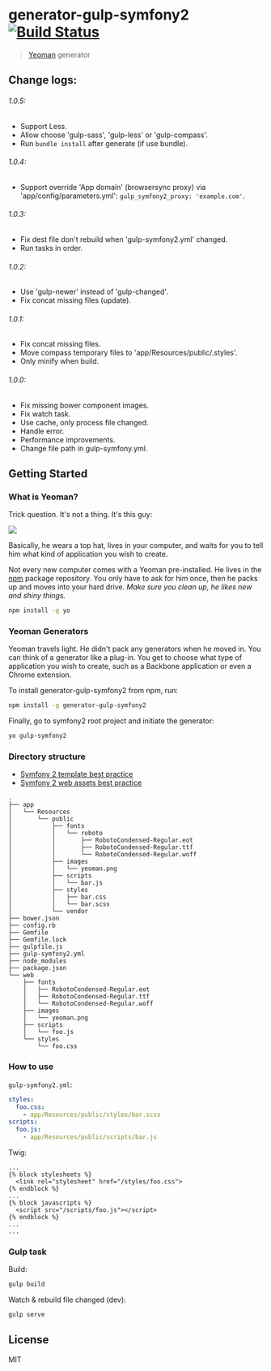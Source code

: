 # generator-gulp-symfony2 [![Build Status](https://secure.travis-ci.org/vn38minhtran/generator-gulp-symfony2.png?branch=master)](https://travis-ci.org/vn38minhtran/generator-gulp-symfony2)

> [Yeoman](http://yeoman.io) generator

## Change logs:

###### 1.0.5:

- Support Less.
- Allow choose 'gulp-sass', 'gulp-less' or 'gulp-compass'.
- Run ```bundle install``` after generate (if use bundle).

###### 1.0.4:

- Support override 'App domain' (browsersync proxy) via 'app/config/parameters.yml': ```gulp_symfony2_proxy: 'example.com'```.

###### 1.0.3:

- Fix dest file don't rebuild when 'gulp-symfony2.yml' changed. 
- Run tasks in order.

###### 1.0.2:

- Use 'gulp-newer' instead of 'gulp-changed'.
- Fix concat missing files (update).

###### 1.0.1:

- Fix concat missing files.
- Move compass temporary files to 'app/Resources/public/.styles'.
- Only minify when build.

###### 1.0.0:

- Fix missing bower component images.
- Fix watch task.
- Use cache, only process file changed.
- Handle error.
- Performance improvements.
- Change file path in gulp-symfony.yml.

## Getting Started

### What is Yeoman?

Trick question. It's not a thing. It's this guy:

![](http://i.imgur.com/JHaAlBJ.png)

Basically, he wears a top hat, lives in your computer, and waits for you to tell him what kind of application you wish to create.

Not every new computer comes with a Yeoman pre-installed. He lives in the [npm](https://npmjs.org) package repository. You only have to ask for him once, then he packs up and moves into your hard drive. *Make sure you clean up, he likes new and shiny things.*

```bash
npm install -g yo
```

### Yeoman Generators

Yeoman travels light. He didn't pack any generators when he moved in. You can think of a generator like a plug-in. You get to choose what type of application you wish to create, such as a Backbone application or even a Chrome extension.

To install generator-gulp-symfony2 from npm, run:

```bash
npm install -g generator-gulp-symfony2
```

Finally, go to symfony2 root project and initiate the generator:

```bash
yo gulp-symfony2
```

### Directory structure

- [Symfony 2 template best practice](http://symfony.com/doc/current/best_practices/templates.html)
- [Symfony 2 web assets best practice](http://symfony.com/doc/current/best_practices/web-assets.html)

```
.
├── app
│   └── Resources
│       └── public
│           ├── fonts
│           │   └── roboto
│           │       ├── RobotoCondensed-Regular.eot
│           │       ├── RobotoCondensed-Regular.ttf
│           │       └── RobotoCondensed-Regular.woff
│           ├── images
│           │   └── yeoman.png
│           ├── scripts
│           │   └── bar.js
│           ├── styles
│           │   ├── bar.css
│           │   └── bar.scss
│           └── vendor
├── bower.json
├── config.rb
├── Gemfile
├── Gemfile.lock
├── gulpfile.js
├── gulp-symfony2.yml
├── node_modules
├── package.json
└── web
    ├── fonts
    │   ├── RobotoCondensed-Regular.eot
    │   ├── RobotoCondensed-Regular.ttf
    │   └── RobotoCondensed-Regular.woff
    ├── images
    │   └── yeoman.png
    ├── scripts
    │   └── foo.js
    └── styles
        └── foo.css
```

### How to use

`gulp-symfony2.yml`:

```yml
styles:
  foo.css:
    - app/Resources/public/styles/bar.scss
scripts:
  foo.js:
    - app/Resources/public/scripts/bar.js
```

Twig:

```
...
{% block stylesheets %}
  <link rel="stylesheet" href="/styles/foo.css">
{% endblock %}
...
{% block javascripts %}
  <script src="/scripts/foo.js"></script>
{% endblock %}
...
...
```

### Gulp task
Build:
```bash
gulp build
```

Watch & rebuild file changed (dev):
```bash
gulp serve
```

## License

MIT
